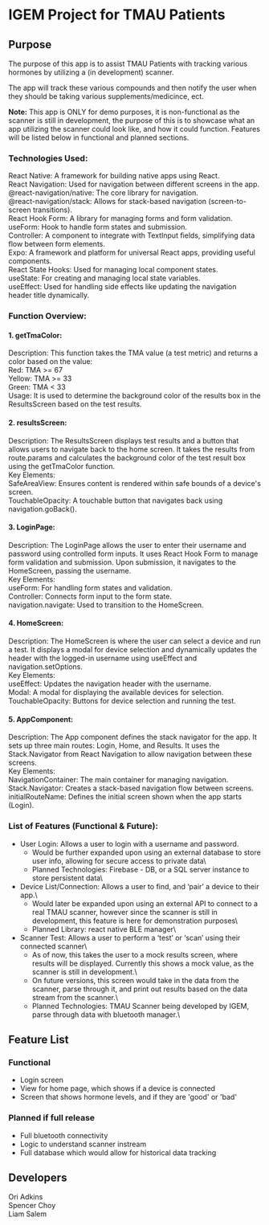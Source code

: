 # IGEM Project for TMAU Patients

## Purpose

The purpose of this app is to assist TMAU Patients with tracking various hormones by utilizing a (in development) scanner.

The app will track these various compounds and then notify the user when they should be taking various supplements/medicince, ect.

**Note:** This app is ONLY for demo purposes, it is non-functional as the scanner is still in development, the purpose of this is to showcase what an app utilizing the scanner could look like, and how it could function. Features will be listed below in functional and planned sections.

### Technologies Used:
React Native: A framework for building native apps using React.\
React Navigation: Used for navigation between different screens in the app.\
@react-navigation/native: The core library for navigation.\
@react-navigation/stack: Allows for stack-based navigation (screen-to-screen transitions).\
React Hook Form: A library for managing forms and form validation.\
useForm: Hook to handle form states and submission.\
Controller: A component to integrate with TextInput fields, simplifying data flow between form elements.\
Expo: A framework and platform for universal React apps, providing useful components.\
React State Hooks: Used for managing local component states.\
useState: For creating and managing local state variables.\
useEffect: Used for handling side effects like updating the navigation header title dynamically.

### Function Overview:
#### 1. getTmaColor:
Description: This function takes the TMA value (a test metric) and returns a color based on the value:\
Red: TMA >= 67\
Yellow: TMA >= 33\
Green: TMA < 33\
Usage: It is used to determine the background color of the results box in the ResultsScreen based on the test results.
#### 2. resultsScreen:
Description: The ResultsScreen displays test results and a button that allows users to navigate back to the home screen. It takes the results from route.params and calculates the background color of the test result box using the getTmaColor function.\
Key Elements:\
SafeAreaView: Ensures content is rendered within safe bounds of a device's screen.\
TouchableOpacity: A touchable button that navigates back using navigation.goBack().
#### 3. LoginPage:
Description: The LoginPage allows the user to enter their username and password using controlled form inputs. It uses React Hook Form to manage form validation and submission. Upon submission, it navigates to the HomeScreen, passing the username.\
Key Elements:\
useForm: For handling form states and validation.\
Controller: Connects form input to the form state.\
navigation.navigate: Used to transition to the HomeScreen.
#### 4. HomeScreen:
Description: The HomeScreen is where the user can select a device and run a test. It displays a modal for device selection and dynamically updates the header with the logged-in username using useEffect and navigation.setOptions.\
Key Elements:\
useEffect: Updates the navigation header with the username.\
Modal: A modal for displaying the available devices for selection.\
TouchableOpacity: Buttons for device selection and running the test.
#### 5. AppComponent:
Description: The App component defines the stack navigator for the app. It sets up three main routes: Login, Home, and Results. It uses the Stack.Navigator from React Navigation to allow navigation between these screens.\
Key Elements:\
NavigationContainer: The main container for managing navigation.\
Stack.Navigator: Creates a stack-based navigation flow between screens.\
initialRouteName: Defines the initial screen shown when the app starts (Login).

### List of Features (Functional & Future):

* User Login: Allows a user to login with a username and password. 
  * Would be further expanded upon using an external database to store user info, allowing for secure access to private data\
  * Planned Technologies: Firebase - DB, or a SQL server instance to store persistent data\
* Device List/Connection: Allows a user to find, and ‘pair’ a device to their app.\
  * Would later be expanded upon using an external API to connect to a real TMAU scanner, however since the scanner is still in development, this feature is here for demonstration purposes\
  * Planned Library: react native BLE manager\
* Scanner Test: Allows a user to perform a ‘test’ or ‘scan’ using their connected scanner\
  * As of now, this takes the user to a mock results screen, where results will be displayed. Currently this shows a mock value, as the scanner is still in development.\
  * On future versions, this screen would take in the data from the scanner, parse through it, and print out results based on the data stream from the scanner.\
  * Planned Technologies: TMAU Scanner being developed by IGEM, parse through data with bluetooth manager.\




## Feature List

### Functional
* Login screen
* View for home page, which shows if a device is connected
* Screen that shows hormone levels, and if they are 'good' or 'bad'

### Planned if full release
* Full bluetooth connectivity
* Logic to understand scanner instream
* Full database which would allow for historical data tracking

## Developers

Ori Adkins\
Spencer Choy\
Liam Salem
